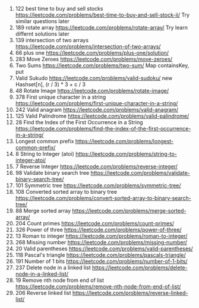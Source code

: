 1. 122 best time to buy and sell stocks https://leetcode.com/problems/best-time-to-buy-and-sell-stock-ii/ Try similar questions later
2. 189 rotate array https://leetcode.com/problems/rotate-array/ Try learn differnt solutions later
3. 139 intersection of two arrays https://leetcode.com/problems/intersection-of-two-arrays/
4. 66 plus one https://leetcode.com/problems/plus-one/solution/
5. 283 Move Zeroes https://leetcode.com/problems/move-zeroes/
6. Two Sums https://leetcode.com/problems/two-sum/ Map containsKey, put
7. Valid Sukudo https://leetcode.com/problems/valid-sudoku/ new Hashset[n], (r / 3) * 3 + c / 3
8. 48 Rotate Image https://leetcode.com/problems/rotate-image/
9. 378 First unique character in a string https://leetcode.com/problems/first-unique-character-in-a-string/
10. 242 Valid anagram https://leetcode.com/problems/valid-anagram/
11. 125 Valid Palindrome https://leetcode.com/problems/valid-palindrome/
12. 28 Find the Index of the First Occurrence in a String https://leetcode.com/problems/find-the-index-of-the-first-occurrence-in-a-string/
13. Longest common prefix https://leetcode.com/problems/longest-common-prefix/
14. 8 String to Integer (atoi) https://leetcode.com/problems/string-to-integer-atoi/
15. 7 Reverse Integer https://leetcode.com/problems/reverse-integer/
16. 98 Validate binary search tree https://leetcode.com/problems/validate-binary-search-tree/
17. 101 Symmetric tree https://leetcode.com/problems/symmetric-tree/
18. 108 Converted sorted array to binary tree https://leetcode.com/problems/convert-sorted-array-to-binary-search-tree/
19. 88 Merge sorted array https://leetcode.com/problems/merge-sorted-array/
20. 204 Count primes https://leetcode.com/problems/count-primes/
21. 326 Power of three https://leetcode.com/problems/power-of-three/
22. 13 Roman to integer https://leetcode.com/problems/roman-to-integer/
23. 268 Missing number https://leetcode.com/problems/missing-number/
24. 20 Valid parentheses https://leetcode.com/problems/valid-parentheses/
25. 118 Pascal's triangle https://leetcode.com/problems/pascals-triangle/
26. 191 Number of 1 bits https://leetcode.com/problems/number-of-1-bits/
27. 237 Delete node in a linked list https://leetcode.com/problems/delete-node-in-a-linked-list/
28. 19 Remove nth node from end of list https://leetcode.com/problems/remove-nth-node-from-end-of-list/
29. 206 Reverse linked list https://leetcode.com/problems/reverse-linked-list/
